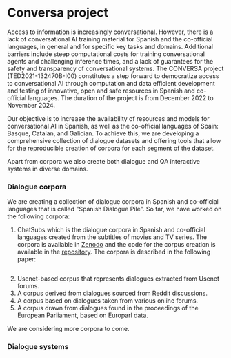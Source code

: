 # Conversa project

Access to information is increasingly conversational. However, there is a lack of conversational AI training material for Spanish and the co-official languages, in general and for specific key tasks and domains. Additional barriers include steep computational costs for training conversational agents and challenging inference times, and a lack of guarantees for the safety and transparency of conversational systems. The CONVERSA project (TED2021-132470B-I00) constitutes a step forward to democratize access to conversational AI through computation and data efficient development and testing of innovative, open and safe resources in Spanish and co-official languages. The duration of the project is from December 2022 to November 2024.

Our objective is to increase the availability of resources and models for conversational AI in Spanish, as well as the co-official languages of Spain: Basque, Catalan, and Galician. To achieve this, we are developing a comprehensive collection of dialogue datasets and offering tools that allow for the reproducible creation of corpora for each segment of the dataset. 

Apart from corpora we also create both dialogue and QA interactive systems in diverse domains.

### Dialogue corpora

We are creating a collection of dialogue corpora in Spanish and co-official languages that is called "Spanish Dialogue Pile". So far, we have worked on the following corpora:

1. ChatSubs which is the dialogue corpora in Spanish and co-official languages created from the subtitles of movies and TV series. The corpora is available in [Zenodo](https://zenodo.org/record/8220853) and the code for the corpus creation is available in the [repository](https://github.com/conversa-ai/ChatSubs). The corpora is described in the following paper:

```
```

2. Usenet-based corpus that represents dialogues extracted from Usenet forums.
3. A corpus derived from dialogues sourced from Reddit discussions.
4. A corpus based on dialogues taken from various online forums.
5. A corpus drawn from dialogues found in the proceedings of the European Parliament, based on Europarl data.

We are considering more corpora to come.

### Dialogue systems